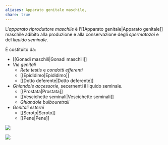 ```yaml
---
aliases: Apparato genitale maschile,
share: true
---
```

L’*apparato riproduttore maschile* è l’[[Apparato genitale|Apparato genitale]] maschile adibito alla produzione e alla conservazione degli *spermatozoi* e del *liquido seminale*.

È costituito da:
- [[Gonadi maschili|Gonadi maschili]]
- *Vie genitali*
	- *Rete testis* e *condotti efferenti*
	- [[Epididimo|Epididimo]]
	- [[Dotto deferente|Dotto deferente]]
- *Ghiandole accessorie*, secernenti il liquido seminale.
	- [[Prostata|Prostata]]
	- [[Vescichette seminali|Vescichette seminali]]
	- *Ghiandole bulbouretrali*
- *Genitali esterni*
	- [[Scroto|Scroto]]
	- [[Pene|Pene]]

![](08fb1a79c2c1dbbf7c796d62536b6200_MD5%201.png)

![](19f10e7b762fbdfa61abc3be04926152_MD5%201.png)